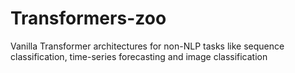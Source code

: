# Transformers-zoo
Vanilla Transformer architectures for non-NLP tasks like sequence classification, time-series forecasting and image classification
